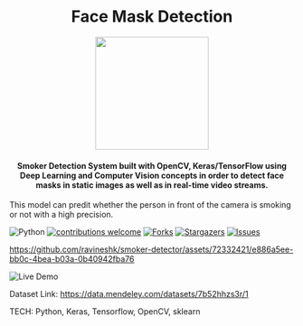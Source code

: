 <h1 align="center">Face Mask Detection</h1>

<div align= "center"><img src="https://github.com/Vrushti24/Face-Mask-Detection/blob/logo/Logo/facemaskdetection.ai%20%40%2051.06%25%20(CMYK_GPU%20Preview)%20%2018-02-2021%2018_33_18%20(2).png" width="200" height="200"/>
  <h4>Smoker Detection System built with OpenCV, Keras/TensorFlow using Deep Learning and Computer Vision concepts in order to detect face masks in static images as well as in real-time video streams.</h4>
</div>

This model can predit whether the person in front of the camera is smoking or not with a high precision.

![Python](https://img.shields.io/badge/python-v3.6+-blue.svg)
[![contributions welcome](https://img.shields.io/badge/contributions-welcome-brightgreen.svg?style=flat)](https://github.com/ravineshk/smoker-detector/issues)
[![Forks](https://img.shields.io/github/forks/ravineshk/smoker-detector.svg?logo=github)](https://github.com/ravineshk/smoker-detector/network/members)
[![Stargazers](https://img.shields.io/github/stars/ravineshk/smoker-detector.svg?logo=github)](https://github.com/ravineshk/smoker-detector/stargazers)
[![Issues](https://img.shields.io/github/issues/ravineshk/smoker-detector.svg?logo=github)](https://github.com/ravineshk/smoker-detector/issues)


https://github.com/ravineshk/smoker-detector/assets/72332421/e886a5ee-bb0c-4bea-b03a-0b40942fba76

![Live Demo]([https://github.com/chandrikadeb7/Face-Mask-Detection/blob/master/Readme_images/Demo.gif](https://github.com/ravineshk/smoker-detector/assets/72332421/e886a5ee-bb0c-4bea-b03a-0b40942fba76))


Dataset Link: https://data.mendeley.com/datasets/7b52hhzs3r/1

TECH: Python, Keras, Tensorflow, OpenCV, sklearn
